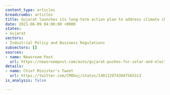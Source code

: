 ```yaml
---
content_type: articles
breadcrumbs: articles
title: Gujarat launches its long-term action plan to address climate change
date: 2021-06-09 04:00:00 +0000
states:
- Gujarat
sectors:
- Industrial Policy and Business Regulations
subsectors: []
sources:
- name: Newsroom Post
  url: https://newsroompost.com/auto/gujarat-pushes-for-solar-and-electric-vehicles-to-address-challenges-of-climate-change/1932220.html
details:
- name: Chief Minister's Tweet
  url: https://twitter.com/CMOGuj/status/1401129743047565313
is_analysis: false

---
```

